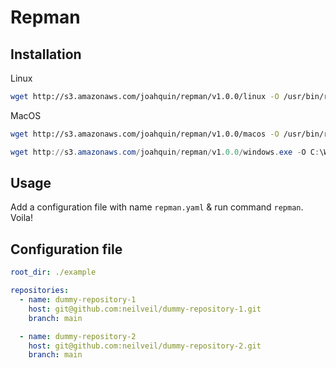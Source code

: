 # Repman

## Installation

Linux

```bash
wget http://s3.amazonaws.com/joahquin/repman/v1.0.0/linux -O /usr/bin/repman
```

MacOS

```bash
wget http://s3.amazonaws.com/joahquin/repman/v1.0.0/macos -O /usr/bin/repman
```

```powershell
wget http://s3.amazonaws.com/joahquin/repman/v1.0.0/windows.exe -O C:\Windows\repman
```

## Usage

Add a configuration file with name `repman.yaml` & run command `repman`. Voila!

## Configuration file

```yaml
root_dir: ./example

repositories:
  - name: dummy-repository-1
    host: git@github.com:neilveil/dummy-repository-1.git
    branch: main

  - name: dummy-repository-2
    host: git@github.com:neilveil/dummy-repository-2.git
    branch: main
```
